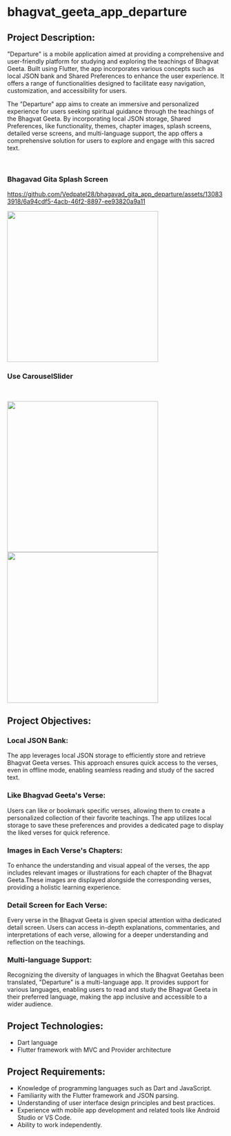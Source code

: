 # bhagvat_geeta_app_departure

## Project Description:
"Departure" is a mobile application aimed at providing a comprehensive and user-friendly
platform for studying and exploring the teachings of Bhagvat Geeta. Built using Flutter, the app
incorporates various concepts such as local JSON bank and Shared Preferences to enhance the
user experience. It offers a range of functionalities designed to facilitate easy navigation,
customization, and accessibility for users.

The "Departure" app aims to create an immersive and personalized experience for users seeking
spiritual guidance through the teachings of the Bhagvat Geeta. By incorporating local JSON
storage, Shared Preferences, like functionality, themes, chapter images, splash screens, detailed
verse screens, and multi-language support, the app offers a comprehensive solution for users to
explore and engage with this sacred text.

<br>

### Bhagavad Gita Splash Screen

https://github.com/Vedpatel28/bhagavad_gita_app_departure/assets/130833918/6a94cdf5-4acb-46f2-8897-ee93820a9a11

<img src = "https://github.com/Vedpatel28/bhagavad_gita_app_departure/assets/130833918/b072d855-f115-4443-bfd0-362698e85079" height = "350"></img>

### Use CarouselSlider
<br>

<img src = "https://github.com/Vedpatel28/bhagavad_gita_app_departure/assets/130833918/03d36331-c764-4dcc-9e0d-95f2b88d4702" height = "350"></img>
<img src = "https://github.com/Vedpatel28/bhagavad_gita_app_departure/assets/130833918/9d8a5ee8-b055-4b8e-9a62-9c53d2040dfc" height = "350"></img>

## Project Objectives:

### Local JSON Bank: 
The app leverages local JSON storage to efficiently store and retrieve
Bhagvat Geeta verses. This approach ensures quick access to the verses, even in offline mode,
enabling seamless reading and study of the sacred text.

### Like Bhagvad Geeta's Verse: 
Users can like or bookmark specific verses, allowing them to
create a personalized collection of their favorite teachings. The app utilizes local storage to save
these preferences and provides a dedicated page to display the liked verses for quick reference.

### Images in Each Verse's Chapters: 
To enhance the understanding and visual appeal of the
verses, the app includes relevant images or illustrations for each chapter of the Bhagvat Geeta.These images are displayed alongside the corresponding verses, providing a holistic learning experience.

### Detail Screen for Each Verse: 
Every verse in the Bhagvat Geeta is given special attention witha dedicated detail screen. Users can access in-depth explanations, commentaries, and
interpretations of each verse, allowing for a deeper understanding and reflection on the teachings.

### Multi-language Support: 
Recognizing the diversity of languages in which the Bhagvat Geetahas been translated, "Departure" is a multi-language app. It provides support for various
languages, enabling users to read and study the Bhagvat Geeta in their preferred language, making the app inclusive and accessible to a wider audience.

## Project Technologies:
- Dart language
- Flutter framework with MVC and Provider architecture

## Project Requirements:
- Knowledge of programming languages such as Dart and JavaScript.
- Familiarity with the Flutter framework and JSON parsing.
- Understanding of user interface design principles and best practices.
- Experience with mobile app development and related tools like Android Studio or VS Code.
- Ability to work independently.
